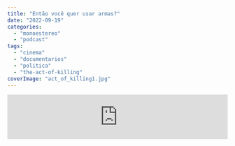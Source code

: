```yaml
---
title: "Então você quer usar armas?"
date: "2022-09-19"
categories: 
  - "monoestereo"
  - "podcast"
tags: 
  - "cinema"
  - "documentarios"
  - "politica"
  - "the-act-of-killing"
coverImage: "act_of_killing1.jpg"
---
```


<iframe src="https://anchor.fm/monoestereo/embed/episodes/Ento-voc-quer-usar-armas-e1nk4k8" height="102px" width="100%" frameborder="0" scrolling="no"></iframe>
